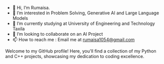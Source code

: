 - 👋 Hi, I’m Rumaisa.
- 👀 I’m interested in Problem Solving, Generative AI and Large Language Models
- 🌱 I’m currently studying at University of Engineering and Technology Taxila
- 💞️ I’m looking to collaborate on an AI Project
- 📫 How to reach me : Email me at rumaisa1054@gmail.com 

<p>Welcome to my GitHub profile! Here, you'll find a collection of my Python and C++ projects, showcasing my dedication to coding excellence.</p>
<!---
Rumaisa1054/Rumaisa1054 is a ✨ special ✨ repository because its `README.md` (this file) appears on your GitHub profile.
You can click the Preview link to take a look at your changes.
--->
